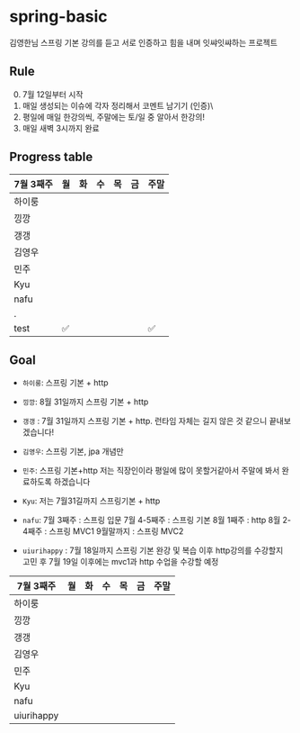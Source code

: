 # spring-basic
김영한님 스프링 기본 강의를 듣고 서로 인증하고 힘을 내며 잇쌰잇쌰하는 프로젝트

## Rule

0. 7월 12일부터 시작
1. 매일 생성되는 이슈에 각자 정리해서 코멘트 남기기 (인증)\
2. 평일에 매일 한강의씩, 주말에는 토/일 중 알아서 한강의!
3. 매일 새벽 3시까지 완료

## Progress table

|7월 3째주|월|화|수|목|금|주말|
|------|---|---|---|---|---|---|
|하이룽|||||||
|낑깡|||||||
|갱갱|||||||
|김영우|||||||
|민주|||||||
|Kyu|||||||
|nafu|||||||
|.|||||||
|test|✅|||||✅|

## Goal

- `하이룽`: 스프링 기본 + http

- `낑깡`: 8월 31일까지 스프링 기본 + http

- `갱갱` : 7월 31일까지 스프링 기본 + http. 런타임 자체는 길지 않은 것 같으니 끝내보겠습니다!

- `김영우`: 스프링 기본, jpa 개념만

- `민주`: 스프링 기본+http 
저는 직장인이라 평일에 많이 못할거같아서
주말에 봐서 완료하도록 하겠습니다

- `Kyu`: 저는 7월31길까지 스프링기본 + http

- `nafu`:
7월 3째주 : 스프링 입문
7월 4-5째주 : 스프링 기본
8월 1째주 : http
8월 2-4째주 : 스프링 MVC1
9월말까지 : 스프링 MVC2

- `uiurihappy` :
7월 18일까지 스프링 기본 완강 및 복습
이후 http강의를 수강할지 고민 후
7월 19일 이후에는 mvc1과 http 수업을 수강할 예정


|7월 3째주|월|화|수|목|금|주말|
|------|---|---|---|---|---|---|
|하이룽|||||||
|낑깡|||||||
|갱갱|||||||
|김영우|||||||
|민주|||||||
|Kyu|||||||
|nafu|||||||
|uiurihappy|||||||

